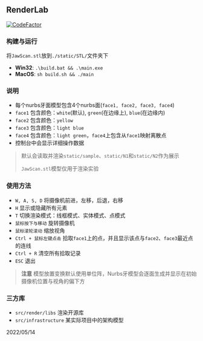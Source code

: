 ## RenderLab

[![CodeFactor](https://www.codefactor.io/repository/github/hx-w/renderlab/badge)](https://www.codefactor.io/repository/github/hx-w/renderlab)

### 构建与运行

将`JawScan.stl`放到`./static/STL/`文件夹下

- **Win32**: `.\build.bat && .\main.exe`
- **MacOS**: `sh build.sh && ./main`

### 说明

- 每个nurbs牙面模型包含4个nurbs面(`face1, face2, face3, face4`)
- `face1` 包含颜色：`white`(默认), `green`(在边缘上), `blue`(在边缘内)
- `face2` 包含颜色：`yellow`
- `face3` 包含颜色：`light blue`
- `face4` 包含颜色：`light green`，`face4`上包含从`face1`映射离散点
- 控制台中会显示详细操作数据

> 默认会读取并渲染`static/sample`、`static/N1`和`static/N2`作为展示
>
> `JawScan.stl`模型仅用于渲染实验

### 使用方法

- `W, A, S, D` 将摄像机前进，左移，后退，右移
- `H` 显示或隐藏所有元素
- `T` 切换渲染模式：线框模式、实体模式、点模式
- `鼠标按下与移动` 旋转摄像机
- `鼠标滚轮滚动` 缩放视角
- `Ctrl + 鼠标左键点击` 拾取`face1`上的点，并且显示该点与`face2`、`face3`最近点的连线
- `Ctrl + R` 清空所有拾取记录
- `ESC` 退出

> **注意**
> 模型放置变换默认使用单位阵，Nurbs牙模型会逐面生成并显示在初始摄像机位置与视角的偏下方

### 三方库

- `src/render/libs` 渲染开源库
- `src/infrastructure` 某实际项目中的架构模型

2022/05/14